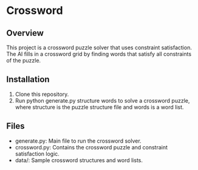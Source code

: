 # Crossword

## Overview
This project is a crossword puzzle solver that uses constraint satisfaction. The AI fills in a crossword grid by finding words that satisfy all constraints of the puzzle.

## Installation
1. Clone this repository.
2. Run python generate.py structure words to solve a crossword puzzle, where structure is the puzzle structure file and words is a word list.

## Files
- generate.py: Main file to run the crossword solver.
- crossword.py: Contains the crossword puzzle and constraint satisfaction logic.
- data/: Sample crossword structures and word lists.
